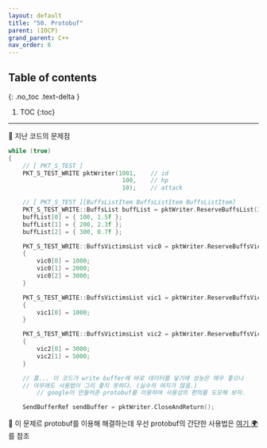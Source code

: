 ```yaml
---
layout: default
title: "50. Protobuf"
parent: (IOCP)
grand_parent: C++
nav_order: 6
---
```


## Table of contents
{: .no_toc .text-delta }

1. TOC
{:toc}

---

🐔 지난 코드의 문제점

```cpp
while (true)
{
    // [ PKT_S_TEST ]
    PKT_S_TEST_WRITE pktWriter(1001,    // id
                                100,    // hp
                                10);    // attack

    // [ PKT_S_TEST ][BuffsListItem BuffsListItem BuffsListItem]
    PKT_S_TEST_WRITE::BuffsList buffList = pktWriter.ReserveBuffsList(3);
    buffList[0] = { 100, 1.5f };
    buffList[1] = { 200, 2.3f };
    buffList[2] = { 300, 0.7f };

    PKT_S_TEST_WRITE::BuffsVictimsList vic0 = pktWriter.ReserveBuffsVictimsList(&buffList[0], 3);
    {
        vic0[0] = 1000;
        vic0[1] = 2000;
        vic0[2] = 3000;
    }

    PKT_S_TEST_WRITE::BuffsVictimsList vic1 = pktWriter.ReserveBuffsVictimsList(&buffList[1], 1);
    {
        vic1[0] = 1000;
    }

    PKT_S_TEST_WRITE::BuffsVictimsList vic2 = pktWriter.ReserveBuffsVictimsList(&buffList[2], 2);
    {
        vic2[0] = 3000;
        vic2[1] = 5000;
    }

    // 흠... 이 코드가 write buffer에 바로 데이터를 넣기에 성능은 매우 좋으나
    // 아무래도 사용법이 그리 좋지 못하다. (실수의 여지가 많음.)
        // google이 만들어준 protobuf를 이용하여 사용성의 편의를 도모해 보자.

    SendBufferRef sendBuffer = pktWriter.CloseAndReturn();
```

🐔 이 문제르 protobuf를 이용해 해결하는데 우선 protobuf의 간단한 사용법은 [여기 🌍](https://taehyungs-programming-blog.github.io/blog/docs/cpp/protobuf/2022-02-21-proto-1/)를 참조


